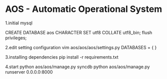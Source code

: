 AOS - Automatic Operational System
===========================================================

1.initial mysql

CREATE DATABASE aos CHARACTER SET utf8 COLLATE utf8_bin;
flush privileges;

2.edit setting configuration
vim aos/aos/aos/settings.py
DATABASES = { } 

3.installing dependencies 
pip install -r requirements.txt 

4.start
python aos/aos/manage.py syncdb
python aos/aos/manage.py runserver 0.0.0.0:8000

